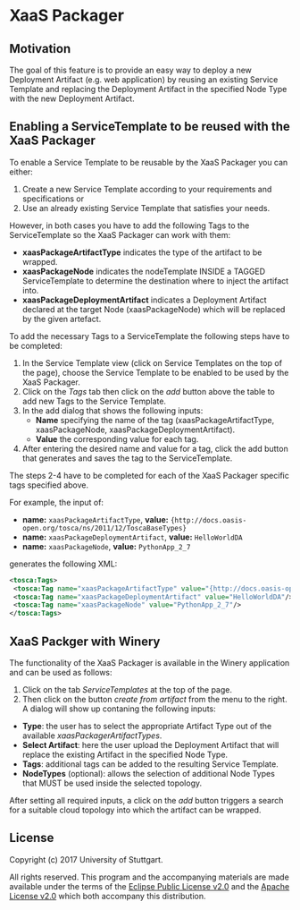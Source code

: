 # XaaS Packager

## Motivation

The goal of this feature is to provide an easy way to deploy a new Deployment Artifact (e.g. web application) by reusing an existing Service Template and replacing the Deployment Artifact in the specified Node Type with the new Deployment Artifact.

## Enabling a ServiceTemplate to be reused with the XaaS Packager

To enable a Service Template to be reusable by the XaaS Packager you can either:

1. Create a new Service Template according to your requirements and specifications or
2. Use an already existing Service Template that satisfies your needs.

However, in both cases you have to add the following Tags to the ServiceTemplate so the XaaS Packager can work with them:

- **xaasPackageArtifactType** indicates the type of the artifact to be wrapped.
- **xaasPackageNode** indicates the nodeTemplate INSIDE a TAGGED ServiceTemplate to determine the destination where to inject the artifact into.
- **xaasPackageDeploymentArtifact** indicates a Deployment Artifact declared at the target Node (xaasPackageNode) which will be replaced by the given artefact.

To add the necessary Tags to a ServiceTemplate the following steps have to be completed:

1. In the Service Template view (click on Service Templates on the top  of the page), choose the Service Template to be enabled to be used by the XaaS Packager.
2. Click on the *Tags* tab then click on the *add* button above the table to add new Tags to the Service Template.
3. In the add dialog that shows the following inputs:
    - **Name** specifying the name of the tag (xaasPackageArtifactType, xaasPackageNode, xaasPackageDeploymentArtifact).
    - **Value** the corresponding value for each tag.
4. After entering the desired name and value for a tag, click the add button that generates and saves the tag to the ServiceTemplate.

The steps 2-4 have to be completed for each of the XaaS Packager specific tags specified above.

For example, the input of:

- **name:** `xaasPackageArtifactType`, **value:** `{http://docs.oasis-open.org/tosca/ns/2011/12/ToscaBaseTypes}`
- **name:** `xaasPackageDeploymentArtifact`, **value:** `HelloWorldDA`
- **name:** `xaasPackageNode`, **value:** `PythonApp_2_7`

generates the following XML:

 ``` xml
<tosca:Tags>
  <tosca:Tag name="xaasPackageArtifactType" value="{http://docs.oasis-open.org/tosca/ns/2011/12/ToscaBaseTypes}ScriptArtifact"/>
  <tosca:Tag name="xaasPackageDeploymentArtifact" value="HelloWorldDA"/>
  <tosca:Tag name="xaasPackageNode" value="PythonApp_2_7"/>
</tosca:Tags>
```
## XaaS Packger with Winery

The functionality of the XaaS Packager is available in the Winery application and can be used as follows:

1. Click on the tab *ServiceTemplates* at the top of the page.
2. Then click on the button *create from artifact* from the menu to the right.
   A dialog will show up contaning the following inputs:

  - **Type**: the user has to select the appropriate Artifact Type out of the available *xaasPackagerArtifactTypes*.
  - **Select Artifact**: here the user upload the Deployment Artifact that will replace the existing Artifact in the specified Node Type.
  - **Tags**: additional tags can be added to the resulting Service Template.
  - **NodeTypes** (optional): allows the selection of additional Node Types that MUST be used inside the selected topology.

After setting all required inputs, a click on the *add* button triggers a search for a suitable cloud topology into which the artifact can be wrapped.

## License

Copyright (c) 2017 University of Stuttgart.

All rights reserved. This program and the accompanying materials
are made available under the terms of the [Eclipse Public License v2.0]
and the [Apache License v2.0] which both accompany this distribution.

  [Apache License v2.0]: http://www.apache.org/licenses/LICENSE-2.0.html
  [Eclipse Public License v2.0]: http://www.eclipse.org/legal/epl-v20.html
